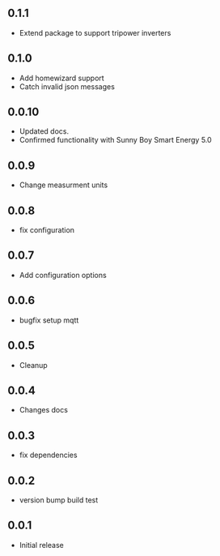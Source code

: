 <!-- https://developers.home-assistant.io/docs/add-ons/presentation#keeping-a-changelog -->

## 0.1.1

- Extend package to support tripower inverters

## 0.1.0

- Add homewizard support
- Catch invalid json messages

## 0.0.10

- Updated docs.
- Confirmed functionality with Sunny Boy Smart Energy 5.0

## 0.0.9

- Change measurment units

## 0.0.8

- fix configuration

## 0.0.7

- Add configuration options

## 0.0.6

- bugfix setup mqtt

## 0.0.5

- Cleanup

## 0.0.4

- Changes docs

## 0.0.3

- fix dependencies

## 0.0.2

- version bump build test

## 0.0.1

- Initial release
